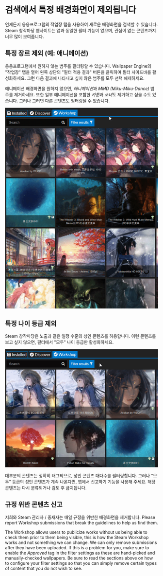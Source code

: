 # 검색에서 특정 배경화면이 제외됩니다

언제든지 응응프로그램의 작업장 탭을 사용하여 새로운 배경화면을 검색할 수 있습니다. Steam 창작마당 웹사이트는 앱과 동일한 필터 기능이 없으며, 관심이 없는 콘텐츠까지 너무 많이 보여줍니다.

## 특정 장르 제외 (예: 애니메이션)

응용프로그램에서 원하지 않는 범주를 필터링할 수 있습니다. Wallpaper Engine의 "작업장" 탭을 열어 왼쪽 상단의 "필터 적용 결과" 버튼을 클릭하여 필터 사이드바를 활성화하세요. 그런 다음 결과에 나타내고 싶지 않은 범주를 모두 선택 해제하세요.

애니메이션 배경화면을 원하지 않으면, *애니메이션*과 *MMD (Miku-Miku-Dance)* 범주를 제거하세요. 또한 일부 애니메이션을 포함한 *카툰*과 *소녀*도 제거하고 싶을 수도 있습니다. 그러나 그러면 다른 콘텐츠도 필터링될 수 있습니다.

![Deselect all categories you do not like in the filter sidebar](./categories.gif)

## 특정 나이 등급 제외

Steam 창작마당은 노출과 같은 일정 수준의 성인 콘텐츠를 허용합니다. 이런 콘텐츠를 보고 싶지 않으면, 필터에서 "모두" 나이 등급만 활성화하세요.

![Deslect the "Mature" and "Questionable" age rating in the filter sidebar](./ageratings.gif)

대부분의 콘텐츠는 정확히 태그되므로, 성인 콘텐츠 대다수를 필터링합니다. 그러나 "모두" 등급의 성인 콘텐츠가 계속 나온다면, 앱에서 신고하기 기능을 사용해 주세요. 해당 콘텐츠는 다시 분류되거나 검토 후 금지됩니다.

## 규정 위반 콘텐츠 신고

저희와 Steam 관리자 / 중재자는 매일 규정을 위반한 배경화면을 제거합니다. Please report Workshop submissions that break the guidelines to help us find them.

The Workshop allows users to publicize works without us being able to check them prior to them being visible, this is how the Steam Workshop works and not something we can change. We can only remove submissions after they have been uploaded. If this is a problem for you, make sure to enable the *Approved* tag in the filter settings as these are hand-picked and manually-checked wallpapers. Be sure to read the sections above on how to configure your filter settings so that you can simply remove certain types of content that you do not wish to see.